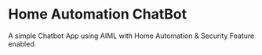 # Home Automation ChatBot
A simple Chatbot App using AIML with Home Automation & Security Feature enabled.
